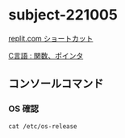 # subject-221005

[replit.com ショートカット](https://docs.replit.com/programming-ide/working-shortcuts)

[C言語 : 関数、ポインタ](https://replit.com/@sworc/c-function)

## コンソールコマンド

### OS 確認
```
cat /etc/os-release
```
